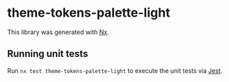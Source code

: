 # theme-tokens-palette-light

This library was generated with [Nx](https://nx.dev).

## Running unit tests

Run `nx test theme-tokens-palette-light` to execute the unit tests via [Jest](https://jestjs.io).
